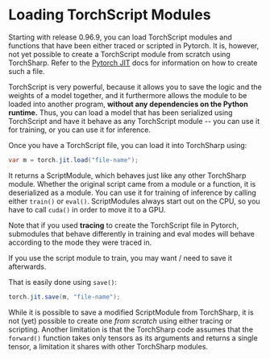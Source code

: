 # Loading TorchScript Modules

Starting with release 0.96.9, you can load TorchScript modules and functions that have been either traced or scripted in Pytorch. It is, however, not yet possible to create a TorchScript module from scratch using TorchSharp. Refer to the [Pytorch JIT](https://pytorch.org/docs/stable/jit.html) docs for information on how to create such a file.

TorchScript is very powerful, because it allows you to save the logic and the weights of a model together, and it furthermore allows the module to be loaded into another program, __without any dependencies on the Python runtime.__ Thus, you can load a model that has been serialized using TorchScript and have it behave as any TorchScript module -- you can use it for training, or you can use it for inference.

Once you have a TorchScript file, you can load it into TorchSharp using:

```C#
var m = torch.jit.load("file-name");
```

It returns a ScriptModule, which behaves just like any other TorchSharp module. Whether the original script came from a module or a function, it is deserialized as a module. You can use it for training of inference by calling either `train()` or `eval()`. ScriptModules always start out on the CPU, so you have to call `cuda()` in order to move it to a GPU.

Note that if you used __tracing__ to create the TorchScript file in Pytorch, submodules that behave differently in training and eval modes will behave according to the mode they were traced in.

If you use the script module to train, you may want / need to save it afterwards. 

That is easily done using `save()`:

```C#
torch.jit.save(m, "file-name");
```

While it is possible to save a modified ScriptModule from TorchSharp, it is not (yet) possible to create one _from scratch_ using either tracing or scripting. Another limitation is that the TorchSharp code assumes that the `forward()` function takes only tensors as its arguments and returns a single tensor, a limitation it shares with other TorchSharp modules.
